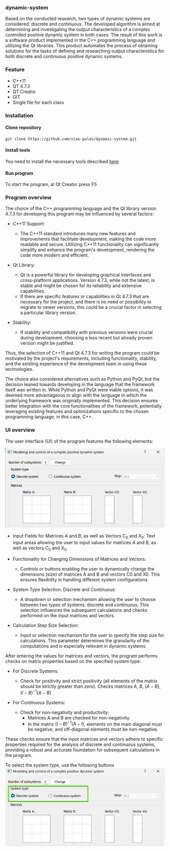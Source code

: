 ### dynamic-system

Based on the conducted research, two types of dynamic systems are considered: discrete and continuous. The developed algorithm is aimed at determining and investigating the output characteristics of a complex controlled positive dynamic system in both cases. The result of this work is a software product implemented in the C++ programming language and utilizing the Qt libraries. This product automates the process of obtaining solutions for the tasks of defining and researching output characteristics for both discrete and continuous positive dynamic systems.

### Feature
* C++11
* QT 4.7.3
* QT Creator
* GIT
* Single file for each class

### Installation
#### Clone repository
```base
git clone https://github.com/stas-polos/dynamic-system.git
```

#### Install tools
You need to install the necessary tools described [here](#feature)

#### Run program
To start the program, at Qt Creator press F5

### Program overview
The choice of the C++ programming language and the Qt library version 4.7.3 for developing this program may be influenced by several factors:
* C++11 Support:
    * The C++11 standard introduces many new features and improvements that facilitate development, making the code more readable and secure. Utilizing C++11 functionality can significantly simplify and enhance the program's development, rendering the code more modern and efficient.

* Qt Library:
    * Qt is a powerful library for developing graphical interfaces and cross-platform applications. Version 4.7.3, while not the latest, is stable and might be chosen for its reliability and extensive capabilities.
    * If there are specific features or capabilities in Qt 4.7.3 that are necessary for the project, and there is no need or possibility to migrate to newer versions, this could be a crucial factor in selecting a particular library version.

* Stability:
    * If stability and compatibility with previous versions were crucial during development, choosing a less recent but already proven version might be justified.

Thus, the selection of C++11 and Qt 4.7.3 for writing the program could be motivated by the project's requirements, including functionality, stability, and the existing experience of the development team in using these technologies.

The choice also considered alternatives such as Python and PyQt, but the decision leaned towards developing in the language that the framework itself was written in. While Python and PyQt were viable options, it was deemed more advantageous to align with the language in which the underlying framework was originally implemented. This decision ensures better integration with the core functionalities of the framework, potentially leveraging existing features and optimizations specific to the chosen programming language, in this case, C++.

### UI overview

The user interface (UI) of the program features the following elements:

![Input](https://github.com/stas-polos/dynamic-system/blob/master/images/image_ui_1.png?raw=true)

* Input Fields for Matrices $`A`$ and $`B`$, as well as Vectors $`C_{0}`$ and $`X_{0}`$:
    Text input areas allowing the user to input values for matrices $`A`$ and $`B`$, as well as vectors $`C_{0}`$ and $`X_{0}`$.

* Functionality for Changing Dimensions of Matrices and Vectors:
  * Controls or buttons enabling the user to dynamically change the dimensions (size) of matrices A and B and vectors C0 and X0. This ensures flexibility in handling different system configurations.

* System Type Selection: Discrete and Continuous:
  * A dropdown or selection mechanism allowing the user to choose between two types of systems: discrete and continuous. This selection influences the subsequent calculations and checks performed on the input matrices and vectors.

* Calculation Step Size Selection:
  * Input or selection mechanism for the user to specify the step size for calculations. This parameter determines the granularity of the computations and is especially relevant in dynamic systems.
  
After entering the values for matrices and vectors, the program performs checks on matrix properties based on the specified system type:

* For Discrete Systems:
  * Check for positivity and strict positivity (all elements of the matrix should be strictly greater than zero). Checks matrices $`A`$, $`B`$, $`(A-B)`$, $`(I−B)^{−1} (A−B)`$ 

* For Continuous Systems:
  * Check for non-negativity and productivity:
    * Matrices A and B are checked for non-negativity.
    * In the matrix $`(I−B)^{−1} (A−I)`$, elements on the main diagonal must be negative, and off-diagonal elements must be non-negative.

These checks ensure that the input matrices and vectors adhere to specific properties required for the analysis of discrete and continuous systems, providing a robust and accurate foundation for subsequent calculations in the program.

To select the system type, use the following buttons
![systems](https://github.com/stas-polos/dynamic-system/blob/master/images/select-type-systems.png?raw=true)